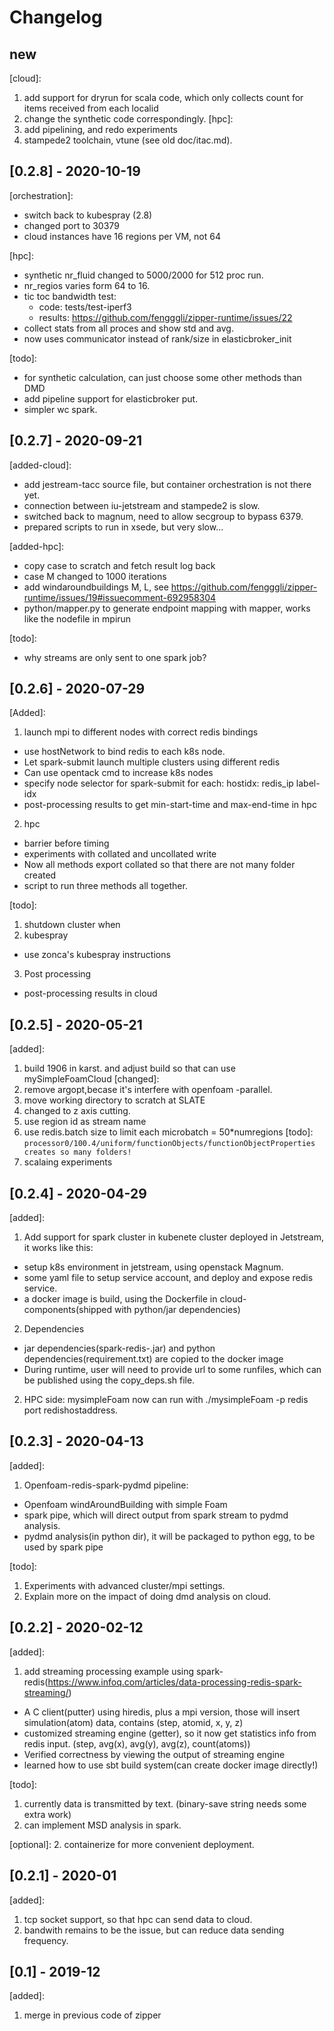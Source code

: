# Changelog
## new
[cloud]:
1. add support for dryrun for scala code, which only collects count for items received from each localid
2. change the synthetic code correspondingly.
[hpc]:
1. add pipelining, and redo experiments
2. stampede2 toolchain, vtune (see old doc/itac.md).

## [0.2.8] - 2020-10-19
[orchestration]:
- switch back to kubespray (2.8)
- changed port to 30379
- cloud instances have 16 regions per VM, not 64

[hpc]:
- synthetic nr_fluid changed to 5000/2000 for 512 proc run.
- nr_regios varies form 64 to 16.
- tic toc bandwidth test:
  - code:  tests/test-iperf3
  - results: https://github.com/fengggli/zipper-runtime/issues/22
- collect stats from all proces and show std and avg.
- now uses communicator instead of rank/size in elasticbroker_init

[todo]:
- for synthetic calculation, can just choose some other methods than DMD
- add pipeline support for elasticbroker put.
- simpler wc spark.

## [0.2.7] - 2020-09-21
[added-cloud]:
- add jestream-tacc source file, but container orchestration is not there yet.
- connection between iu-jetstream and stampede2 is slow.
- switched back to magnum, need to allow secgroup to bypass 6379.
- prepared scripts to run in xsede, but very slow...

[added-hpc]:
- copy case to scratch and fetch result log back
- case M changed to 1000 iterations
- add windaroundbuildings M, L, see https://github.com/fengggli/zipper-runtime/issues/19#issuecomment-692958304
- python/mapper.py to generate endpoint mapping with mapper, works like the nodefile in mpirun

[todo]:
- why streams are only sent to one spark job?

## [0.2.6] - 2020-07-29
[Added]:
1. launch mpi to different nodes with correct redis bindings
- use hostNetwork to bind redis to each k8s node.
- Let spark-submit launch multiple clusters using different redis
- Can use opentack cmd to increase k8s nodes
- specify node selector for spark-submit
	for each: hostidx:
		redis_ip
		label-idx
- post-processing results to get min-start-time and max-end-time  in hpc
2. hpc 
- barrier before timing
- experiments with collated and uncollated write
- Now all methods export collated so that there are not many folder created
- script to run three methods all together.

[todo]:
1. shutdown cluster when
2. kubespray
- use zonca's kubespray instructions 
3. Post processing
- post-processing results in cloud 

## [0.2.5] - 2020-05-21
[added]:
1. build 1906 in karst. and adjust build so that can use mySimpleFoamCloud
[changed]:
1. remove argopt,becase it's interfere with openfoam -parallel.
2. move working directory to scratch at SLATE
3. changed to z axis cutting.
4. use region id as stream name
5. use redis.batch size to limit each microbatch = 50\*numregions
[todo]:
``processor0/100.4/uniform/functionObjects/functionObjectProperties creates so many folders!``
1. scalaing experiments
## [0.2.4] - 2020-04-29
[added]:
1. Add support for spark cluster in kubenete cluster deployed in Jetstream, it works like this:
  - setup k8s environment in jetstream, using openstack Magnum.
  - some yaml file to setup service account, and deploy and expose redis service.
  - a docker image is build, using the Dockerfile in cloud-components(shipped with python/jar dependencies)
2. Dependencies
  - jar dependencies(spark-redis-.jar) and python dependencies(requirement.txt) are copied to the docker image
  - During runtime, user will need to provide url to some runfiles, which can be published using the copy_deps.sh file.

2. HPC side: mysimpleFoam now can run with ./mysimpleFoam -p redis port redishostaddress.

## [0.2.3] - 2020-04-13
[added]:
1. Openfoam-redis-spark-pydmd pipeline:
  - Openfoam windAroundBuilding with simple Foam
  - spark pipe, which will direct output from spark stream to pydmd analysis.
  - pydmd analysis(in python dir), it will be packaged to python egg, to be used by spark pipe

[todo]:
1. Experiments with advanced cluster/mpi settings.
2. Explain more on the impact of doing dmd analysis on cloud.

## [0.2.2] - 2020-02-12
[added]:
1. add streaming processing example using spark-redis(https://www.infoq.com/articles/data-processing-redis-spark-streaming/)
  - A C client(putter) using hiredis, plus a mpi version, those will insert simulation(atom) data, contains (step, atomid, x, y, z)
  - customized streaming engine (getter), so it now get statistics info from redis input. (step, avg(x), avg(y), avg(z), count(atoms))
  - Verified correctness by viewing the output of streaming engine
  - learned how to use sbt build system(can create docker image directly!)

[todo]:
1. currently data is transmitted by text. (binary-save string needs some extra work)
2. can implement MSD analysis in spark.

[optional]:
2. containerize for more convenient deployment.

## [0.2.1] - 2020-01

[added]:
1. tcp socket support, so that hpc can send data to cloud.
2. bandwith remains to be the issue, but can reduce data sending frequency.

## [0.1] - 2019-12
[added]:
1. merge in previous code of zipper
